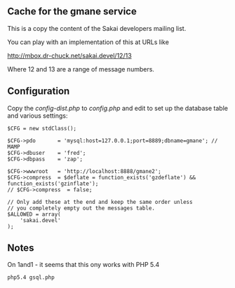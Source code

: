 
Cache for the gmane service
---------------------------

This is a copy the content of the Sakai developers mailing list.

You can play with an implementation of this at URLs like

http://mbox.dr-chuck.net/sakai.devel/12/13

Where 12 and 13 are a range of message numbers.  

Configuration
-------------

Copy the *config-dist.php* to *config.php* and edit to set up
the database table and various settings:

    $CFG = new stdClass();

    $CFG->pdo       = 'mysql:host=127.0.0.1;port=8889;dbname=gmane'; // MAMP
    $CFG->dbuser    = 'fred';
    $CFG->dbpass    = 'zap';

    $CFG->wwwroot   = 'http://localhost:8888/gmane2';
    $CFG->compress  = $deflate = function_exists('gzdeflate') && function_exists('gzinflate');
    // $CFG->compress  = false;

    // Only add these at the end and keep the same order unless
    // you completely empty out the messages table.
    $ALLOWED = array(
        'sakai.devel'
    );

Notes
-----

On 1and1 - it seems that this ony works with PHP 5.4

	php5.4 gsql.php


